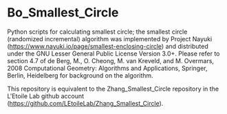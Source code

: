 # Bo_Smallest_Circle
Python scripts for calculating smallest circle; the smallest circle (randomized incremental) algorithm was implemented by Project Nayuki (https://www.nayuki.io/page/smallest-enclosing-circle) and distributed under the GNU Lesser General Public License Version 3.0+. Please refer to section 4.7 of de Berg, M., O. Cheong, M. van Kreveld, and M. Overmars, 2008 Computational Geometry: Algorithms and Applications, Springer, Berlin, Heidelberg for background on the algorithm.

This repository is equivalent to the Zhang_Smallest_Circle repository in the L'Etoile Lab github account (https://github.com/LEtoileLab/Zhang_Smallest_Circle).
